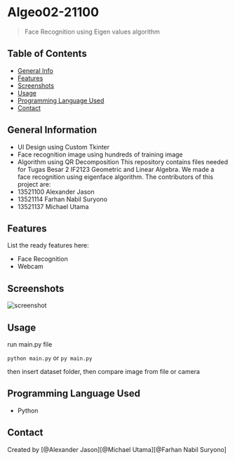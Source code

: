 # Algeo02-21100
> Face Recognition using Eigen values algorithm

## Table of Contents
* [General Info](#general-information)
* [Features](#features)
* [Screenshots](#screenshots)
* [Usage](#usage)
* [Programming Language Used](#programming-language-used)
* [Contact](#contact)



## General Information
- UI Design using Custom Tkinter
- Face recognition image using hundreds of training image
- Algorithm using QR Decomposition
This repository contains files needed for Tugas Besar 2 IF2123 Geometric and Linear Algebra. 
We made a face recognition using eigenface algorithm.
The contributors of this project are:
- 13521100 Alexander Jason
- 13521114 Farhan Nabil Suryono
- 13521137 Michael Utama

## Features
List the ready features here:
- Face Recognition
- Webcam


## Screenshots
![screenshot](![image](https://user-images.githubusercontent.com/88670080/203374836-c8a7851c-145c-4a14-ba5a-da3e9083b36f.png))

## Usage
run main.py file

`python main.py`
or 
`py main.py`

then insert dataset folder, then compare image from file or camera


## Programming Language Used
- Python

## Contact
Created by [@Alexander Jason][@Michael Utama][@Farhan Nabil Suryono]
